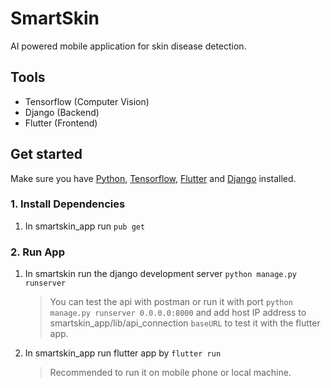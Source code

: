 # SmartSkin

AI powered mobile application for skin disease detection.

## Tools
* Tensorflow (Computer Vision)
* Django (Backend)
* Flutter (Frontend)

## Get started
Make sure you have [Python](https://www.python.org/downloads/), [Tensorflow](https://www.tensorflow.org/install), [Flutter](https://docs.flutter.dev/get-started/install) and [Django](https://www.djangoproject.com/download/) installed.

### 1. Install Dependencies
  1. In smartskin_app run `pub get`

### 2. Run App
  1. In smartskin run the django development server `python manage.py runserver`
     > You can test the api with postman or run it with port `python manage.py runserver 0.0.0.0:8000` and add host IP address to smartskin_app/lib/api_connection `baseURL` to test it with the flutter app.  
     
  2. In smartskin_app run flutter app by `flutter run`
     > Recommended to run it on mobile phone or local machine.
